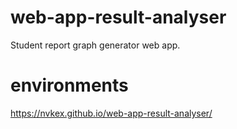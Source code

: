 # web-app-result-analyser
Student report graph generator web app.

# environments
https://nvkex.github.io/web-app-result-analyser/
